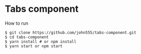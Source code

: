 # Tabs component

How to run
```
$ git clone https://github.com/john555/tabs-component.git
$ cd tabs-component
$ yarn install # or npm install
$ yarn start or npm start
```
